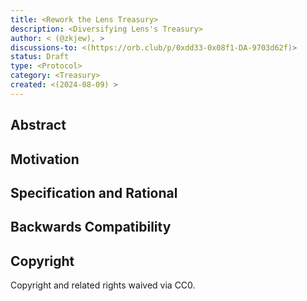 ```yaml
---
title: <Rework the Lens Treasury>
description: <Diversifying Lens's Treasury>
author: < (@zkjew), >
discussions-to: <(https://orb.club/p/0xdd33-0x08f1-DA-9703d62f)>
status: Draft
type: <Protocol>
category: <Treasury> 
created: <(2024-08-09) >
---
```


## Abstract

<!---
Lens protocol has undergone a vast amount of growth over the past year. This is showcased in Lens’s treasury holdings which boast over $500,000 dollars in value accrued from mainly Lens profile and handle mints. The goal of this LIP is to foster discussion and a layout a plan for proper treasury management.--->

## Motivation

<!---
  Currently, the majority of Lens’s funds have been stored in MATIC as it is the gas token for the polygon POS chain that Lens currently inhabits; however, Lens’s current V3 visions will see a migration away from polygon to “Lens chain” and will need various different payment tokens that is not just matic. In addition, matic has been seen to be a less than satisfactory investment when compared to its competitors. Furthermore, treasury diversification should be done in order to support Lens’s long term needs in terms of subsidies of gas for high quality users.--->

## Specification and Rational

<!--
  
Lens protocol should diversify its treasury into the following basket of assets ETH (50%) to pay for DA gas on ethereum and as a better store of value comparatively to matic, additionally 10% should be held in LINK to pay for CCIP bridged data to Lens chain. Also, 10% should be held in AR to store posts on areweave, 10% should be saved in MATIC for profiles that prefer to use Momoka, 10% should be held in ZK in order to allow for Lens to scale high throughput interactions using zkporter, and 10% should be allocated to buying and supporting Lens’s main currency $BONSAI through burns, airdrops, or other incentives like liquidity provisions or burnt liquidity. To manage this, Lens will DCA into these holdings when the revenue meets a certain benchmark for all new profile mints and will retroactively DCA the old mints in a responsible manner. 
-->

## Backwards Compatibility

<!---
  No backward compatibility issues found. 
  --->

## Copyright

Copyright and related rights waived via CC0.
